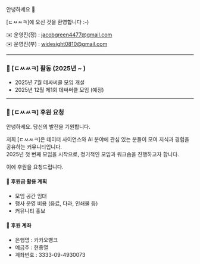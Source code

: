 안녕하세요 👋

[ㄷㅆㅆㅋ]에 오신 것을 환영합니다 :-) <br>

✉️ 운영진(정) : jacobgreen4477@gmail.com <br>
✉️ 운영진(부) : widesight0810@gmail.com <br>

------------------

### 📌 [ㄷㅆㅆㅋ] 활동 (2025년 ~ )

- 2025년 7월 데싸써클 모임 개설 <br>
- 2025년 12월 제1회 데싸써클 모임 (예정) <br>

------------------

### 🙏 [ㄷㅆㅆㅋ] 후원 요청

안녕하세요. 당신의 발전을 기원합니다.

저희 [ㄷㅆㅆㅋ]은 데이터 사이언스와 AI 분야에 관심 있는 분들이 모여 지식과 경험을 공유하는 커뮤니티입니다.  
2025년 첫 번째 모임을 시작으로, 정기적인 모임과 워크숍을 진행하고자 합니다. 

이에 후원을 요청드립니다.

#### 💌 후원금 활용 계획
- 모임 공간 임대
- 행사 운영 비용 (음료, 다과, 인쇄물 등)
- 커뮤니티 홍보

#### 💌 후원 계좌 
- 은행명 : 카카오뱅크
- 예금주 : 현종열
- 계좌번호 : 3333-09-4930073
